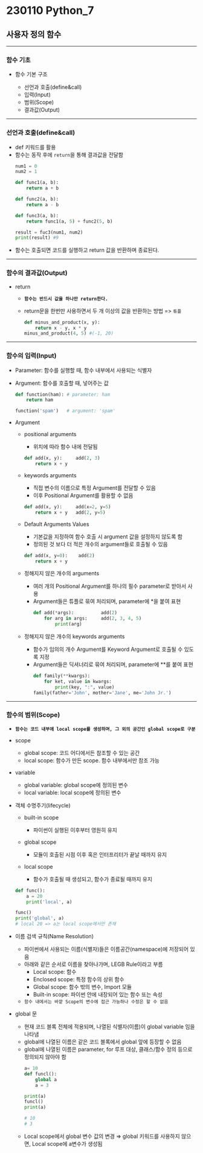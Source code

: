 # 230110 Python_7

## 사용자 정의 함수
---
### 함수 기초

- 함수 기본 구조

    - 선언과 호출(define&call)
    - 입력(Input)
    - 범위(Scope)
    - 결과값(Output)

---

### 선언과 호출(define&call)

- def 키워드를 활용
- 함수는 동작 후에 `return`을 통해 결과값을 전달함
    ```python
    num1 = 0
    num2 = 1

    def func1(a, b):
        return a + b
    
    def func2(a, b):
        return a - b
    
    def func3(a, b):
        return func1(a, 5) + func2(5, b)
    
    result = fuc3(num1, num2)
    print(result) #9
    ```
- 함수는 호출되면 코드를 실행하고 return 값을 반환하며 종료된다.

---

### 함수의 결과값(Output)

- return

    - **`함수는 반드시 값을 하나만 return한다.`**
    - return문을 한번만 사용하면서 두 개 이상의 값을 반환하는 방법 => `튜플`

        ```python
        def minus_and_product(x, y):
            return x - y, x * y
        minus_and_product(4, 5) #(-1, 20)
        ```

---

### 함수의 입력(Input)

- Parameter: 함수를 실행할 때, 함수 내부에서 사용되는 식별자
- Argument: 함수를 호출할 때, 넣어주는 값

    ```python
    def function(ham): # parameter: ham
        return ham
    
    function('spam')   # argument: 'spam'
    ```

- Argument
    - positional arguments
        - 위치에 따라 함수 내에 전달됨
        ```python
        def add(x, y):     add(2, 3)
            return x + y
        ```
    
    - keywords arguments
        - 직접 변수의 이름으로 특정 Argument를 전달할 수 있음
        - 이후 Positional Argument를 활용할 수 없음
        ``` python
        def add(x, y):     add(x=2, y=5)
            return x + y   add(2, y=5)
        ```

    - Default Arguments Values
        - 기본값을 지정하여 함수 호출 시 argument 값을 설정하지 않도록 함
        - 정의된 것 보다 더 적은 개수의 argument들로 호출될 수 있음
        ```python
        def add(x, y=0):    add(2)
            return x + y
        ```

    - 정해지지 않은 개수의 arguments

        - 여러 개의 Positional Argument를 하나의 필수 parameter로 받아서 사용
        - Argument들은 튜플로 묶여 처리되며, parameter에 *을 붙여 표현
            ```python
            def add(*args):          add(2)
                for arg in args:     add(2, 3, 4, 5)
                    print(arg)
            ```

    - 정해지지 않은 개수의 keywords arguments

        - 함수가 임의의 개수 Argument를 Keyword Argument로 호출될 수 있도록 지정
        - Argument들은 딕셔너리로 묶여 처리되며, parameter에 **를 붙여 표현
            ```python
            def family(**kwargs):
                for ket, value in kwargs:
                    print(key, ":", value)
            family(father='John', mother='Jane', me='John Jr.')
            ```

---

### 함수의 범위(Scope)

- **`함수는 코드 내부에 local scope를 생성하며, 그 외의 공간인 global scope로 구분`**

- scope
    - global scope: 코드 어디에서든 참조할 수 있는 공간
    - local scope: 함수가 만든 scope. 함수 내부에서만 참조 가능

- variable
    - global variable: global scope에 정의된 변수
    - local variable: local scope에 정의된 변수

- 객체 수명주기(lifecycle)
    
    - built-in scope
        - 파이썬이 실행된 이후부터 영원히 유지

    - global scope
        - 모듈이 호출된 시점 이후 혹은 인터프리터가 끝날 때까지 유지

    - local scope
        - 함수가 호출될 때 생성되고, 함수가 종료될 때까지 유지

    ```python
    def func():
        a = 20
        print('local', a)
    
    func()
    print('global', a)
    # local 20 => a는 local scope에서만 존재
    ```

- 이름 검색 규칙(Name Resolution)

    - 파이썬에서 사용되는 이름(식별자)들은 이름공간(namespace)에 저장되어 있음
    - 아래와 같은 순서로 이름을 찾아나가며, LEGB Rule이라고 부름
        - Local scope: 함수
        - Enclosed scope: 특정 함수의 상위 함수
        - Global scope: 함수 밖의 변수, Import 모듈
        - Built-in scope: 파이썬 안에 내장되어 있는 함수 또는 속성
    - `함수 내에서는 바깥 Scope의 변수에 접근 가능하나 수정은 할 수 없음`

- global 문

    - 현재 코드 블록 전체에 적용되며, 나열된 식별자(이름)이 global variable 임을 나타냄
    - global에 나열된 이름은 같은 코드 블록에서 global 앞에 등장할 수 없음
    - global에 나열된 이름은 parameter, for 루프 대상, 클래스/함수 정의 등으로 정의되지 않아야 함
        ```python
        a= 10
        def funcl():
            global a
            a = 3
        
        print(a)
        funcl()
        print(a)

        # 10
        # 3
        ```
    - Local scope에서 global 변수 값의 변경 ⇒ global 키워드를 사용하지 않으면, Local scope에 a변수가 생성됨